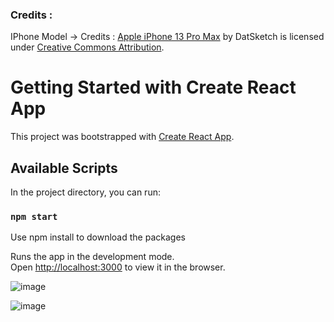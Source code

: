 ### Credits : 
IPhone Model -> Credits : <a href="https://skfb.ly/o7nDN">Apple iPhone 13 Pro Max</a> by DatSketch is licensed under <a href="http://creativecommons.org/licenses/by/4.0/">Creative Commons Attribution</a>.

# Getting Started with Create React App

This project was bootstrapped with [Create React App](https://github.com/facebook/create-react-app).

## Available Scripts

In the project directory, you can run:

### `npm start`
Use npm install to download the packages

Runs the app in the development mode.\
Open [http://localhost:3000](http://localhost:3000) to view it in the browser.

![image](https://user-images.githubusercontent.com/56965636/197712102-91917302-c685-4811-959c-36d5fbbb6b80.png)

![image](https://user-images.githubusercontent.com/56965636/197712332-6414f572-708b-4afb-bfc8-b098dcd1b1a3.png)
